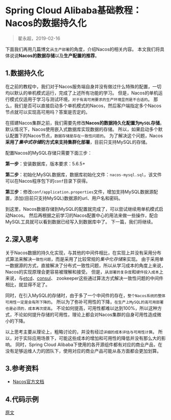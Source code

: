 

Spring Cloud Alibaba基础教程：Nacos的**数据持久化**
===========================
> 翟永超，2019-02-16

下面我们再用几篇博文从`生产部署`的角度，介绍Nacos的相关内容。
本文我们将具体说说**Nacos的数据存储**以及**生产配置的推荐**。


## 1.数据持久化
在之前的教程中，我们对于Nacos服务端自身并没有做过什么特殊的配置，一切均以默认的单机模式运行，完成了上述所有功能的学习。
但是，Nacos的单机运行模式仅适用于学习与测试环境，`对于有高可用要求的生产环境显然是不合适的`。
那么，我们是否可以直接启动多个单机模式的Nacos，然后客户端指定多个Nacos节点就可以实现高可用吗？答案是否定的。

在搭建Nacos集群之前，我们需要先修改**Nacos的数据持久化配置为`MySQL`存储**。默认情况下，Nacos使用嵌入式数据库实现数据的存储。
所以，如果启动多个默认配置下的Nacos节点，`数据存储是存在一致性问题的`。
为了解决这个问题，Nacos**采用了*集中式存储*的方式来支持集群化部署**，目前只支持MySQL的存储。

配置Nacos的MySQL存储只需要下面三步：

**第一步**：安装数据库，版本要求：5.6.5+

**第二步**：初始化MySQL数据库，数据库初始化文件：`nacos-mysql.sql`，该文件可以在Nacos程序包下的`conf`目录下获得。

**第三步**：修改`conf/application.properties`文件，增加支持MySQL数据源配置，添加(目前只支持MySQL)数据源的url、用户名和密码。

到这里，Nacos数据存储到MySQL的配置就完成了，可以尝试继续用单机模式启动Nacos。
然后再根据之前学习的Nacos配置中心的用法来做一些操作，配合MySQL工具就可以看到数据已经写入到数据库中了。
下一篇，我们将继续。


## 2.深入思考
关于Nacos数据的持久化实现，与其他的中间件相比，在实现上并没有采用分布式算法来解决`一致性问题`，而是采用了比较常规的*集中化存储*来实现。
由于采用单一数据源的方式，直接解决了分布式一致性问题，所以从学习成本的角度上来说，Nacos的实现原理会更容易被理解和接受。
但是，从`部署的复杂度`和`硬件投入成本`上来说，与[etcd](https://etcd.io)、[consul](https://www.consul.io/)、
zookeeper这些通过算法方式解决一致性问题的中间件相比，就显得不足了。

同时，在引入MySQL的存储时，由于多了一个中间件的存在，`整个Nacos系统的整体可用性一定是会有所下降的`。
所以为了弥补可用性的下降，`在生产上MySQL的高可用部署也是必须的，成本再次提高`。
不论如何提高，可用性都难以达到100%，所以这种方式，不论如何提升存储的可用性，理论上都会对Nacos集群的自身可用性造成微小的下降。

以上思考主要从理论上，粗略讨论的，并没有经过`详细的成本评估与可用性计算`。
所以，对于实际应用场景下，可能这些成本的增加和可用性的降低并没有那么大的影响。
同时，Spring Cloud Alibaba下使用的各开源组件都有对应的商业产品，在没有足够运维人力的团队下，使用对应的商业产品可能从各方面都会更加划算。


## 3.参考资料
* [Nacos官方文档](https://nacos.io/zh-cn/docs/what-is-nacos.html)


## 4.代码示例


[原文](http://blog.didispace.com/spring-cloud-alibaba-4/)

